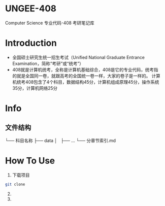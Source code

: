 # UNGEE-408
Computer Science 专业代码-408 考研笔记库

# Introduction
- 全国硕士研究生统一招生考试（Unified National Graduate Entrance Examination，简称“考研”或“统考”）
- 408就是计算机统考，全称是计算机基础综合，408是它的专业代码，统考指的就是全国同一卷，就跟高考的全国统一卷一样，大家的卷子是一样的。 计算机统考408包含了4个科目，数据结构45分，计算机组成原理45分，操作系统35分，计算机网络25分

# Info

## 文件结构

└── 科目名称
    ├── data
    │   ├── ...
    └── 分章节索引.md

# How To Use

1. 下载项目
```bash
git clone 
```
2. 
3. 
